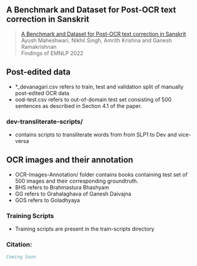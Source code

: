 ## A Benchmark and Dataset for Post-OCR text correction in Sanskrit

> [A Benchmark and Dataset for Post-OCR text correction in Sanskrit](http://arxiv.org/abs/2211.07980)  
> Ayush Maheshwari, Nikhil Singh, Amrith Krishna and Ganesh Ramakrishnan                    
> Findings of EMNLP 2022

## Post-edited data
- *_devanagari.csv refers to train, test and validation split of manually post-edited OCR data
- ood-test.csv refers to out-of-domain test set consisting of 500 sentences as described in Section 4.1 of the paper.
### dev-transliterate-scripts/ 
- contains scripts to transliterate words from from SLP1 to Dev and vice-versa
## OCR images and their annotation
- OCR-Images-Annotation/ folder contains books containing test set of 500 images and their corresponding groundtruth. 
- BHS refers to Brahmastura Bhashyam
- GG refers to Grahalaghava of Ganesh Daivajna
- GOS refers to Goladhyaya

### Training Scripts
- Training scripts are present in the train-scripts directory

### Citation:
```bibtex
Coming Soon
```
